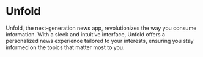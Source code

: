 # Unfold
Unfold, the next-generation news app, revolutionizes the way you consume information. With a sleek and intuitive interface, Unfold offers a personalized news experience tailored to your interests, ensuring you stay informed on the topics that matter most to you.
